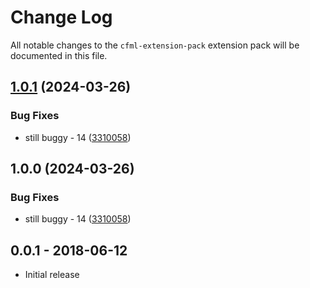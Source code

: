 # Change Log
All notable changes to the `cfml-extension-pack` extension pack will be documented in this file.

## [1.0.1](https://github.com/ITMCdev/vscode-extensions/compare/cfml-extension-pack-v1.0.0...cfml-extension-pack-v1.0.1) (2024-03-26)


### Bug Fixes

* still buggy - 14 ([3310058](https://github.com/ITMCdev/vscode-extensions/commit/3310058b0fa82ef15cbcb983946897a2c09a98f6))

## 1.0.0 (2024-03-26)


### Bug Fixes

* still buggy - 14 ([3310058](https://github.com/ITMCdev/vscode-extensions/commit/3310058b0fa82ef15cbcb983946897a2c09a98f6))

## 0.0.1 - 2018-06-12
- Initial release
